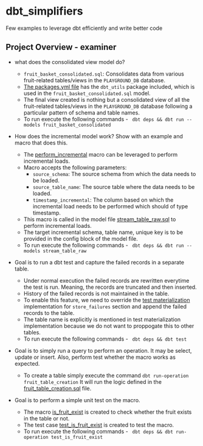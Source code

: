 # dbt_simplifiers
Few examples to leverage dbt efficiently and write better code


## Project Overview - examiner

- what does the consolidated view model do?
  - `fruit_basket_consolidated.sql`: Consolidates data from various fruit-related tables/views in the `PLAYGROUND_DB` database.
  - [The packages.yml file](./examiner/packages.yml) has the `dbt_utils` package included, which is used in the `fruit_basket_consolidated.sql` model.
  - The final view created is nothing but a consolidated view of all the fruit-related tables/views in the `PLAYGROUND_DB` database following a particular pattern of schema and table names.
  - To run execute the following commands - ``` dbt deps && dbt run --models fruit_basket_consolidated```

- How does the incremental model work? Show with an example and macro that does this.
  - The [perform_incremental](./examiner/macros/perform_incremental.sql) macro can be leveraged to perform incremental loads.
  - Macro accepts the following parameters:
    - `source_schema`: The source schema from which the data needs to be loaded.
    - `source_table_name`: The source table where the data needs to be loaded.
    - `timestamp_incremental`: The column based on which the incremental load needs to be performed which should of type timestamp.
  - This macro is called in the model file [stream_table_raw.sql](./examiner/models/stream_table/stream_table_raw.sql) to perform incremental loads.
  - The target incremental schema, table name, unique key is to be provided in the config block of the model file. 
  - To run execute the following commands - ``` dbt deps && dbt run --models stream_table_raw```

- Goal is to run a dbt test and capture the failed records in a separate table. 
  - Under normal execution the failed records are rewritten everytime the test is run. Meaning, the records are truncated and then inserted.
  - History of the failed records is not maintained in the table.
  - To enable this feature, we need to override the [test materialization](./examiner/macros/test.sql) implementation for `store_failures` section and append the failed records to the table.
  - The table name is explicitly is mentioned in test materialization implementation because we do not want to proppogate this to other tables.
  - To run execute the following commands - ``` dbt deps && dbt test```

- Goal is to simply run a query to perform an operation. It may be select, update or insert. Also, perform test whether the macro works as expected.
  - To create a table simply execute the command ```dbt run-operation fruit_table_creation``` It will run the logic defined in the [fruit_table_creation.sql](./examiner/operations/fruit_table_creation.sql) file.


- Goal is to perform a simple unit test on the macro.
  - The macro [is_fruit_exist](./examiner/macros/is_fruit_exist.sql) is created to check whether the fruit exists in the table or not.
  - The test case [test_is_fruit_exist](./examiner/macros/test_macros/test_get_fruit_id.sql) is created to test the macro.
  - To run execute the following commands - ``` dbt deps && dbt run-operation test_is_fruit_exist```
